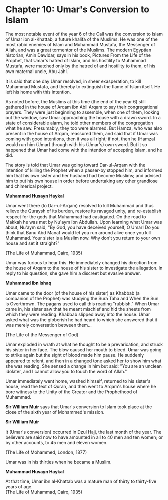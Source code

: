 Chapter 10: Umar's Conversion to Islam
======================================

The most notable event of the year 6 of the Call was the conversion to
Islam of Umar ibn al-Khattab, a future khalifa of the Muslims. He was
one of the most rabid enemies of Islam and Muhammad Mustafa, the
Messenger of Allah, and was a great tormentor of the Muslims. The modern
Egyptian historian, Amin Dawidar, says in his book, Pictures From the
Life of the Prophet, that Umar's hatred of Islam, and his hostility to
Muhammad Mustafa, were matched only by the hatred of and hostility to
them, of his own maternal uncle, Abu Jahl.

It is said that one day Umar resolved, in sheer exasperation, to kill
Muhammad Mustafa, and thereby to extinguish the flame of Islam itself.
He left his home with this intention.

As noted before, the Muslims at this time (the end of the year 6) still
gathered in the house of Arqam ibn Abil Arqam to say their
congregational prayers. They were just beginning to assemble, when one
of them, looking out the window, saw Umar approaching the house with a
drawn sword. In a state of considerable alarm, he told other members of
the congregation what he saw. Presumably, they too were alarmed. But
Hamza, who was also present in the house of Arqam, reassured them, and
said that if Umar was coming with good intentions, then it was all
right; if not, then he (Hamza) would run him (Umar) through with his
(Umar's) own sword. But it so happened that Umar had come with the
intention of accepting Islam, and he did.

The story is told that Umar was going toward Dar-ul-Arqam with the
intention of killing the Prophet when a passer-by stopped him, and
informed him that his own sister and her husband had become Muslims; and
advised him to put his own house in order before undertaking any other
grandiose and chimerical project.

**Muhammad Husayn Haykal**

Umar went there (to Dar-ul-Arqam) resolved to kill Muhammad and thus
relieve the Quraysh of its burden, restore its ravaged unity, and
re-establish respect for the gods that Muhammad had castigated. On the
road to Makkah he was met by Nu'aym ibn Abdullah. Upon learning what
Umar was about, Nu'aym said, "By God, you have deceived yourself, O
Umar! Do you think that Banu Abd Manaf would let you run around alive
once you kill Muhammad. Your sister is a Muslim now. Why don't you
return to your own house and set it straight?"

(The Life of Muhammad, Cairo, 1935)

Umar was furious to hear this. He immediately changed his direction from
the house of Arqam to the house of his sister to investigate the
allegation. In reply to his question, she gave him a discreet but
evasive answer.

**Muhammad ibn Ishaq**

Umar came to the door (of the house of his sister) as Khabbab (a
companion of the Prophet) was studying the Sura Taha and When the Sun is
Overthrown. The pagans used to call this reading "rubbish." When Umar
came in, his sister saw that he meant mischief and hid the sheets from
which they were reading. Khabbab slipped away into the house. Umar asked
what was the gibberish he had heard to which she answered that it was
merely conversation between them...

(The Life of the Messenger of God)

Umar exploded in wrath at what he thought to be a prevarication, and
struck his sister in her face. The blow caused her mouth to bleed. Umar
was going to strike again but the sight of blood made him pause. He
suddenly appeared to relent, and then in a changed tone asked her to
show him what she was reading. She sensed a change in him but said: "You
are an unclean idolater, and I cannot allow you to touch the word of
Allah."

Umar immediately went home, washed himself, returned to his sister's
house, read the text of Quran, and then went to Arqam's house where he
bore witness to the Unity of the Creator and the Prophethood of
Muhammad.

**Sir William Muir** says that Umar's conversion to Islam took place at
the close of the sixth year of Mohammed's mission.

**Sir William Muir**

It (Umar's conversion) occurred in Dzul Hajj, the last month of the
year. The believers are said now to have amounted in all to 40 men and
ten women; or by other accounts, to 45 men and eleven women.

(The Life of Mohammed, London, 1877)

Umar was in his thirties when he became a Muslim.

**Muhammad Husayn Haykal**

At that time, Umar ibn al-Khattab was a mature man of thirty to
thirty-five years of age.  
 (The Life of Muhammad, Cairo, 1935)


